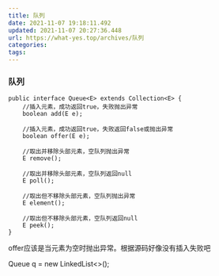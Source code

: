 ```yaml
---
title: 队列
date: 2021-11-07 19:18:11.492
updated: 2021-11-07 20:27:36.448
url: https://what-yes.top/archives/队列
categories: 
tags: 
---
```


### 队列
```
public interface Queue<E> extends Collection<E> {
    //插入元素，成功返回true，失败抛出异常
    boolean add(E e);

    //插入元素，成功返回true，失败返回false或抛出异常 
    boolean offer(E e);

    //取出并移除头部元素，空队列抛出异常 
    E remove();

    //取出并移除头部元素，空队列返回null 
    E poll();

    //取出但不移除头部元素，空队列抛出异常 
    E element();

    //取出但不移除头部元素，空队列返回null 
    E peek();
}
```
offer应该是当元素为空时抛出异常。根据源码好像没有插入失败吧

Queue<Integer> q = new LinkedList<>();